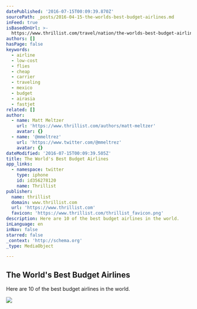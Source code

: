 ```yaml
---
datePublished: '2016-07-15T00:09:39.870Z'
sourcePath: _posts/2016-04-15-the-worlds-best-budget-airlines.md
inFeed: true
isBasedOnUrl: >-
  https://www.thrillist.com/travel/nation/the-worlds-best-budget-airlines-southwest-easyjet-icelandair/travel
authors: []
hasPage: false
keywords:
  - airline
  - low-cost
  - flies
  - cheap
  - carrier
  - traveling
  - mexico
  - budget
  - airasia
  - fastjet
related: []
author:
  - name: Matt Meltzer
    url: 'https://www.thrillist.com/authors/matt-meltzer'
    avatar: {}
  - name: '@mmeltrez'
    url: 'https://www.twitter.com/@mmeltrez'
    avatar: {}
dateModified: '2016-07-15T00:09:39.505Z'
title: The World's Best Budget Airlines
app_links:
  - namespace: twitter
    type: iphone
    id: id356278120
    name: Thrillist
publisher:
  name: thrillist
  domain: www.thrillist.com
  url: 'https://www.thrillist.com'
  favicon: 'https://www.thrillist.com/thrillist_favicon.png'
description: Here are 10 of the best budget airlines in the world.
inLanguage: en
inNav: false
starred: false
_context: 'http://schema.org'
_type: MediaObject

---
```

<article style=""><h1>The World's Best Budget Airlines</h1><p>Here are 10 of the best budget airlines in the world.</p><img src="https://s3-us-west-2.amazonaws.com/the-grid-img/p/50f3082041c9f4d9872cb6ecfb9f3f494f138013.jpg" /></article>